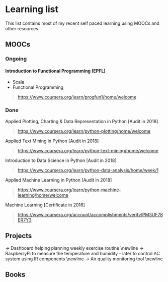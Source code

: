 # Learning list

This list contains most of my recent self paced learning using MOOCs and
other resources.

## MOOCs

### Ongoing
#### Introduction to Functional Programming (EPFL)
- Scala
- Functional Programming
> https://www.coursera.org/learn/progfun1/home/welcome

### Done
Applied Plotting, Charting & Data Representation in Python [Audit in 2018]
> https://www.coursera.org/learn/python-plotting/home/welcome

Applied Text Mining in Python [Audit in 2018]
> https://www.coursera.org/learn/python-text-mining/home/welcome

Introduction to Data Science in Python [Audit in 2018]
> https://www.coursera.org/learn/python-data-analysis/home/week/1

Applied Machine Learning in Python [Audit in 2018]
> https://www.coursera.org/learn/python-machine-learning/home/welcome

Machine Learning [Certificate in 2016]
> https://www.coursera.org/account/accomplishments/verify/PM3UF78ER7Y3

## Projects
-> Dashboard helping planning weekly exercise routine \newline
-> RaspberryPi to measure the temperature and humidity - later to control AC system using IR components \newline
-> Air quality monitoring tool \newline

## Books
